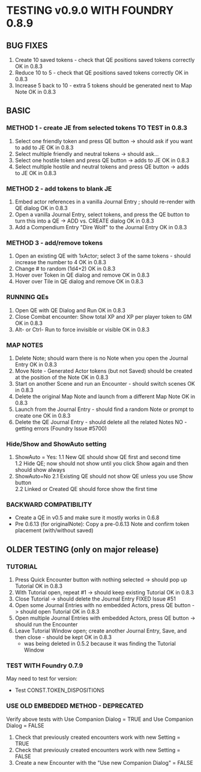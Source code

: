 # TESTING v0.9.0 WITH FOUNDRY 0.8.9

## BUG FIXES
1. Create 10 saved tokens - check that QE positions saved tokens correctly                                  OK in 0.8.3
2. Reduce 10 to 5 - check that QE positions saved tokens correctly                                          OK in 0.8.3
3. Increase 5 back to 10 - extra 5 tokens should be generated next to Map Note                              OK in 0.8.3

## BASIC
### METHOD 1 - create JE from selected tokens                                                               TO TEST in 0.8.3
1. Select one friendly token and press QE button -> should ask if you want to add to JE                     OK in 0.8.3			            	
2. Select multiple friendly and neutral tokens -> should ask...						                
3. Select one hostile token and press QE button -> adds to JE	                                            OK in 0.8.3					               
4. Select multiple hostile and neutral tokens and press QE button -> adds to JE 				            OK in 0.8.3	

### METHOD 2 - add tokens to blank JE
1. Embed actor references in a vanilla Journal Entry ; should re-render with QE dialog                       OK in 0.8.3	
2. Open a vanilla Journal Entry, select tokens, and press the QE button to turn this into a QE -> ADD vs. CREATE dialog   OK in 0.8.3
3. Add a Compendium Entry "Dire Wolf" to the Journal Entry		                                       	    OK in 0.8.3

### METHOD 3 - add/remove tokens                                                        
1. Open an existing QE with 1xActor; select 3 of the same tokens - should increase the number to 4          OK in 0.8.3
2. Change # to random (1d4+2)                                                                              OK in 0.8.3
3. Hover over Token in QE dialog and remove                                                                 OK in 0.8.3								
4. Hover over Tile in QE dialog and remove		                                                            OK in 0.8.3

### RUNNING QEs
1. Open QE with QE Dialog and Run                                                                           OK in 0.8.3
2. Close Combat encounter: Show total XP and XP per player token to GM                                     OK in 0.8.3
3. Alt- or Ctrl- Run to force invisible or visible                                                          OK in 0.8.3

### MAP NOTES
1. Delete Note; should warn there is no Note when you open the Journal Entry                                OK in 0.8.3 				               
2. Move Note - Generated Actor tokens (but not Saved) should be created at the position of the Note         OK in 0.8.3		               		
3. Start on another Scene and run an Encounter - should switch scenes     					                OK in 0.8.3
5. Delete the original Map Note and launch from a different Map Note                                        OK in 0.8.3                                       
7. Launch from the Journal Entry - should find a random Note or prompt to create one                        OK in 0.8.3
8. Delete the QE Journal Entry - should delete all the related Notes                                        NO - getting errors (Foundry Issue #5700)						                                      															

### Hide/Show and ShowAuto setting
1. ShowAuto = Yes:
1.1 New QE should show QE first and second time								
1.2 Hide QE; now should not show until you click Show again and then should show always				
2. ShowAuto=No
2.1 Existing QE should not show QE unless you use Show button							
2.2 Linked or Created QE should force show the first time

### BACKWARD COMPATIBILITY
- Create a QE in v0.5 and make sure it mostly works in 0.6.8
- Pre 0.6.13 (for originalNote): Copy a pre-0.6.13 Note and confirm token placement (with/without saved)
## OLDER TESTING (only on major release)
                                                       	

### TUTORIAL
1. Press Quick Encounter button with nothing selected -> should pop up Tutorial					 			OK in 0.8.3             		
2. With Tutorial open, repeat #1 -> should keep existing Tutorial         						        	OK in 0.8.3                        	
3. Close Tutorial -> should delete the Journal Entry                          						        FIXED Issue #51				    	
4. Open some Journal Entries with no embedded Actors, press QE button -> should open Tutorial               OK in 0.8.3  		    	
5. Open multiple Journal Entries with embedded Actors, press QE button -> should run the Encounter		    		
6. Leave Tutorial Window open; create another Journal Entry, Save, and then close - should be kept		    OK in 0.8.3 	
    - was being deleted in 0.5.2 because it was finding the Tutorial Window


### TEST WITH Foundry 0.7.9
May need to test for version:
- Test CONST.TOKEN_DISPOSITIONS

### USE OLD EMBEDDED METHOD - DEPRECATED
Verify above tests with Use Companion Dialog = TRUE and Use Companion Dialog = FALSE
1. Check that previously created encounters work with new Setting = TRUE
2. Check that previously created encounters work with new Setting = FALSE
3. Create a new Encounter with the "Use new Companion Dialog" = FALSE

